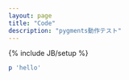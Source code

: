 ```yaml
---
layout: page
title: "Code"
description: "pygments動作テスト"
---
```

{% include JB/setup %}
```ruby
p 'hello'
```
